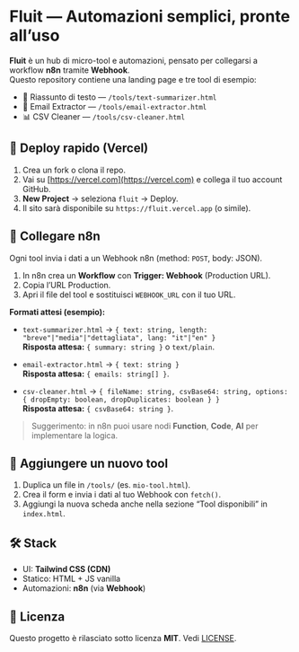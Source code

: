 # Fluit — Automazioni semplici, pronte all’uso

**Fluit** è un hub di micro-tool e automazioni, pensato per collegarsi a workflow **n8n** tramite **Webhook**.  
Questo repository contiene una landing page e tre tool di esempio:

- 🧾 Riassunto di testo — `/tools/text-summarizer.html`
- 📧 Email Extractor — `/tools/email-extractor.html`
- 📊 CSV Cleaner — `/tools/csv-cleaner.html`

## 🚀 Deploy rapido (Vercel)

1. Crea un fork o clona il repo.
2. Vai su [https://vercel.com](https://vercel.com) e collega il tuo account GitHub.
3. **New Project** → seleziona `fluit` → Deploy.
4. Il sito sarà disponibile su `https://fluit.vercel.app` (o simile).

## 🔗 Collegare n8n

Ogni tool invia i dati a un Webhook n8n (method: `POST`, body: JSON).

1. In n8n crea un **Workflow** con **Trigger: Webhook** (Production URL).
2. Copia l’URL Production.
3. Apri il file del tool e sostituisci `WEBHOOK_URL` con il tuo URL.

**Formati attesi (esempio):**

- `text-summarizer.html` → `{ text: string, length: "breve"|"media"|"dettagliata", lang: "it"|"en" }`  
  **Risposta attesa:** `{ summary: string }` o `text/plain`.

- `email-extractor.html` → `{ text: string }`  
  **Risposta attesa:** `{ emails: string[] }`.

- `csv-cleaner.html` → `{ fileName: string, csvBase64: string, options: { dropEmpty: boolean, dropDuplicates: boolean } }`  
  **Risposta attesa:** `{ csvBase64: string }`.

> Suggerimento: in n8n puoi usare nodi **Function**, **Code**, **AI** per implementare la logica.

## 🧩 Aggiungere un nuovo tool

1. Duplica un file in `/tools/` (es. `mio-tool.html`).
2. Crea il form e invia i dati al tuo Webhook con `fetch()`.
3. Aggiungi la nuova scheda anche nella sezione “Tool disponibili” in `index.html`.

## 🛠️ Stack

- UI: **Tailwind CSS (CDN)**
- Statico: HTML + JS vanilla
- Automazioni: **n8n** (via **Webhook**)

## 📜 Licenza

Questo progetto è rilasciato sotto licenza **MIT**. Vedi [LICENSE](./LICENSE).
